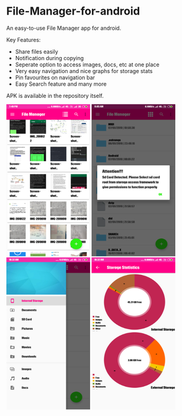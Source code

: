 # File-Manager-for-android

An easy-to-use File Manager app for android.


Key Features:  
* Share files easily  
* Notification during copying  
* Seperate option to access images, docs, etc at one place  
* Very easy navigation and nice graphs for storage stats  
* Pin favourites on navigation bar
* Easy Search feature and many more


APK is available in the repository itself.  

<img src="https://github.com/Prateek1947/File-Manager-for-android/blob/master/Screenshot_2019-01-07-19-49-53-284_com.sachan.prateek.filemanager.png" width="220px" height="400px"/>
<img src="https://github.com/Prateek1947/File-Manager-for-android/blob/master/Screenshot_2019-01-07-11-05-56-960_com.sachan.prateek.filemanager.png" width="220px" height="400px"/>
<img src="https://github.com/Prateek1947/File-Manager-for-android/blob/master/Screenshot_2019-01-07-10-32-51-372_com.sachan.prateek.filemanager.png" width="220px" height="400px"/>
<img src="https://github.com/Prateek1947/File-Manager-for-android/blob/master/Screenshot_2019-01-07-10-32-44-864_com.sachan.prateek.filemanager.png" width="220px" height="400px"/>
